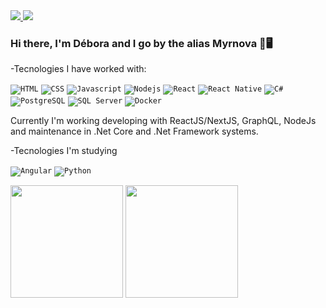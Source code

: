 <a href="https://www.linkedin.com/in/debycl2002/">
  <img src="https://img.icons8.com/fluent/48/000000/linkedin.png"/>
</a>
<a href="mailto:deboraca20.d@gmail.com">
  <img src="https://img.icons8.com/fluent/48/000000/gmail.png"/>
</a>

### Hi there, I'm Débora and I go by the alias Myrnova 👋🖥️

-Tecnologies I have worked with:

<code><img src="https://img.icons8.com/color/48/000000/html-5--v1.png" title="HTML"/></code>
<code><img src="https://img.icons8.com/color/48/000000/css3.png" title="CSS"/></code>
<code><img src="https://img.icons8.com/color/48/000000/javascript--v1.png" title="Javascript"/></code>
<code><img src="https://img.icons8.com/color/48/000000/nodejs.png" title="Nodejs" /></code>
<code><img src="https://img.icons8.com/color/48/000000/react-native.png" title="React"/></code>
<code><img src="https://img.icons8.com/nolan/48/react-native.png" title="React Native"/></code>
<code><img src="https://img.icons8.com/color/48/000000/c-sharp-logo.png" title="C#"/></code>
<code><img src="https://img.icons8.com/color/48/000000/postgreesql.png" title="PostgreSQL"/></code>
<code><img src="https://img.icons8.com/external-wanicon-flat-wanicon/48/000000/external-sql-server-big-data-wanicon-flat-wanicon.png" title="SQL Server"/></code>
<code><img src="https://img.icons8.com/fluency/48/000000/docker.png" title="Docker"/></code>


Currently I'm working developing with ReactJS/NextJS, GraphQL, NodeJs and maintenance in .Net Core and .Net Framework systems.

-Tecnologies I'm studying

<code><img src="https://img.icons8.com/color/48/000000/angularjs.png" title="Angular"/></code>
<code><img src="https://img.icons8.com/color/48/000000/python--v1.png" title="Python"/></code>

<img height="180" float="left" src="https://github-readme-stats.vercel.app/api?username=myrnova&show_icons=true&hide_border=true&text_color=bbffff&icon_color=ffffff&bg_color=333333&title_color=ffffff"></img>
<img height="180" float="left" src="https://github-readme-stats.vercel.app/api/top-langs/?username=myrnova&hide_border=true&layout=compact&text_color=bbffff&icon_color=ffffff&bg_color=333333&title_color=ffffff"></img>  
